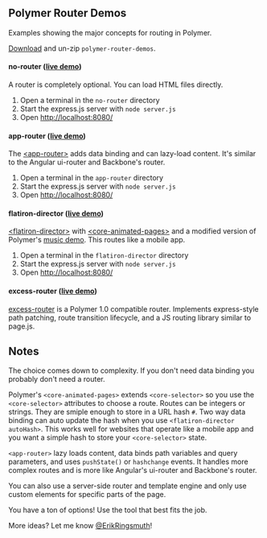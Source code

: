 ## Polymer Router Demos

Examples showing the major concepts for routing in Polymer.

[Download](https://github.com/erikringsmuth/polymer-router-demos/archive/master.zip) and un-zip `polymer-router-demos`.

#### no-router ([live demo](http://polymer-no-router.herokuapp.com/))
A router is completely optional. You can load HTML files directly.

1. Open a terminal in the `no-router` directory
2. Start the express.js server with `node server.js`
3. Open [http://localhost:8080/](http://localhost:8080/)

#### app-router ([live demo](http://polymer-app-router.herokuapp.com/))
The [&lt;app-router&gt;](https://erikringsmuth.github.io/app-router/) adds data binding and can lazy-load content. It's similar to the Angular ui-router and Backbone's router.

1. Open a terminal in the `app-router` directory
2. Start the express.js server with `node server.js`
3. Open [http://localhost:8080/](http://localhost:8080/)

#### flatiron-director ([live demo](http://polymer-flatiron-director.herokuapp.com/))
[&lt;flatiron-director&gt;](https://github.com/PolymerLabs/flatiron-director) with [&lt;core-animated-pages&gt;](http://www.polymer-project.org/docs/elements/core-elements.html#core-animated-pages) and a modified version of Polymer's [music demo](http://www.polymer-project.org/components/core-animated-pages/demos/music.html). This routes like a mobile app.

1. Open a terminal in the `flatiron-director` directory
2. Start the express.js server with `node server.js`
3. Open [http://localhost:8080/](http://localhost:8080/)

#### excess-router ([live demo](http://atotic.github.io/excess-router/components/excess-router/demo/index.html))
[excess-router](https://github.com/atotic/excess-router) is a Polymer 1.0 compatible router. Implements express-style path patching, route transition lifecycle, and a JS routing library similar to page.js.

## Notes
The choice comes down to complexity. If you don't need data binding you probably don't need a router.

Polymer's `<core-animated-pages>` extends `<core-selector>` so you use the `<core-selector>` attributes to choose a route. Routes can be integers or strings. They are smiple enough to store in a URL hash `#`. Two way data binding can auto update the hash when you use `<flatiron-director autoHash>`. This works well for websites that operate like a mobile app and you want a simple hash to store your `<core-selector>` state.

`<app-router>` lazy loads content, data binds path variables and query parameters, and uses `pushState()` or `hashchange` events. It handles more complex routes and is more like Angular's ui-router and Backbone's router.

You can also use a server-side router and template engine and only use custom elements for specific parts of the page.

You have a ton of options! Use the tool that best fits the job.

More ideas? Let me know [@ErikRingsmuth](https://twitter.com/ErikRingsmuth)!
